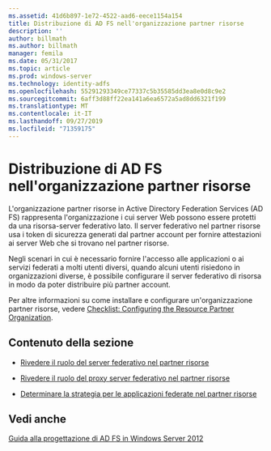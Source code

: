 ```yaml
---
ms.assetid: 41d6b897-1e72-4522-aad6-eece1154a154
title: Distribuzione di AD FS nell'organizzazione partner risorse
description: ''
author: billmath
ms.author: billmath
manager: femila
ms.date: 05/31/2017
ms.topic: article
ms.prod: windows-server
ms.technology: identity-adfs
ms.openlocfilehash: 55291293349ce77337c5b35585dd3ea8e0d8c9e2
ms.sourcegitcommit: 6aff3d88ff22ea141a6ea6572a5ad8dd6321f199
ms.translationtype: MT
ms.contentlocale: it-IT
ms.lasthandoff: 09/27/2019
ms.locfileid: "71359175"
---
```

# <a name="deploying-ad-fs-in-the-resource-partner-organization"></a>Distribuzione di AD FS nell'organizzazione partner risorse

L'organizzazione partner risorse in Active Directory Federation Services \(AD FS\) rappresenta l'organizzazione i cui server Web possono essere protetti da una risorsa\-server federativo lato. Il server federativo nel partner risorse usa i token di sicurezza generati dal partner account per fornire attestazioni ai server Web che si trovano nel partner risorse.  
  
Negli scenari in cui è necessario fornire l'accesso alle applicazioni o ai servizi federati a molti utenti diversi, quando alcuni utenti risiedono in organizzazioni diverse, è possibile configurare il server federativo di risorsa in modo da poter distribuire più partner account.  
  
Per altre informazioni su come installare e configurare un'organizzazione partner risorse, vedere [Checklist: Configuring the Resource Partner Organization](../../ad-fs/deployment/Checklist--Configuring-the-Resource-Partner-Organization.md).  
  
## <a name="in-this-section"></a>Contenuto della sezione  
  
-   [Rivedere il ruolo del server federativo nel partner risorse](Review-the-Role-of-the-Federation-Server-in-the-Resource-Partner.md)  
  
-   [Rivedere il ruolo del proxy server federativo nel partner risorse](Review-the-Role-of-the-Federation-Server-Proxy-in-the-Resource-Partner.md)  
  
-   [Determinare la strategia per le applicazioni federate nel partner risorse](Determine-Your-Federated-Application-Strategy-in-the-Resource-Partner.md)  
  

## <a name="see-also"></a>Vedi anche
[Guida alla progettazione di AD FS in Windows Server 2012](AD-FS-Design-Guide-in-Windows-Server-2012.md)
